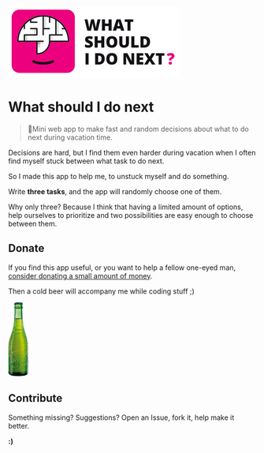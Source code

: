 ![What should I do next?](img/github-preview.png)

# What should I do next

> 🎱Mini web app to make fast and random decisions about what to do next during vacation time.

Decisions are hard, but I find them even harder during vacation when I often find myself stuck between what task to do next.

So I made this app to help me, to unstuck myself and do something.

Write **three tasks**, and the app will randomly choose one of them.

Why only three? Because I think that having a limited amount of options, help ourselves to prioritize and two possibilities are easy enough to choose between them.

## Donate

If you find this app useful, or you want to help a fellow one-eyed man, [consider donating a small amount of money](https://paypal.me/guanaiman).

Then a  cold beer will accompany me while coding stuff ;)

<img src="img/1925.png" height="150" alt="Beer: Alhambra 1925">

## Contribute

Something missing? Suggestions? Open an Issue, fork it, help make it better.

**:)**
